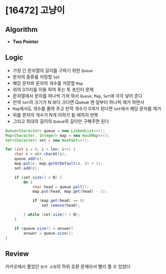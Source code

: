 # [16472] 고냥이
## Algorithm
- **Two Pointer**

## Logic
- 가장 긴 문자열의 길이를 구하기 위한 `Queue`
- 문자의 종류를 저장할 `Set`
- 해당 문자와 문자의 개수를 저장할 `Map`
- 위의 3가지를 이용 하여 푸는 투 포인터 문제
- 문자열에서 문자를 하나씩 가져 와서 `Queue`, `Map`, `Set`에 각각 넣어 준다
- 만약 `Set`의 크기가 N 보다 크다면 Queue 맨 앞부터 하나씩 제거 하면서
- `Map`에서도 개수를 줄여 주고 만약 개수가 0개가 된다면 `Set`에서 해당 문자를 제거
- 위를 문자의 개수가 N개 이하가 될 때까지 반복
- 그리고 최대의 길이의 `Queue`의 길이만 구해주면 된다

```java
Queue<Character> queue = new LinkedList<>();
Map<Character, Integer> map = new HashMap<>();
Set<Character> set = new HashSet<>();

for (int i = 0; i < len; i++) {
    char c = str.charAt(i);
    queue.add(c);
    map.put(c, map.getOrDefault(c, 0) + 1);
    set.add(c);

    if (set.size() > N) {
        do {
            char head = queue.poll();
            map.put(head, map.get(head) - 1);

            if (map.get(head) == 0)
                set.remove(head);

        } while (set.size() > N);
    }

    if (queue.size() > answer)
        answer = queue.size();
}
```

## Review
카카오에서 풀었던 `보석 쇼핑`의 하위 호환 문제라서 빨리 풀 수 있었다
